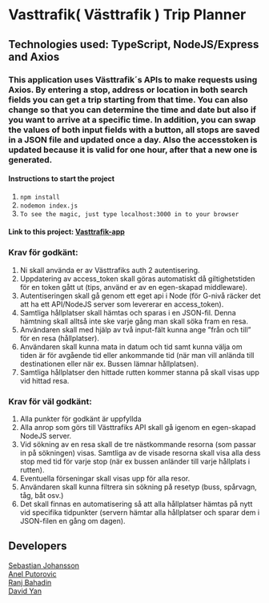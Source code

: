 # Vasttrafik( Västtrafik ) Trip Planner

## Technologies used: TypeScript, NodeJS/Express and Axios

### This application uses Västtrafik´s APIs to make requests using Axios. By entering a stop, address or location in both search fields you can get a trip starting from that time. You can also change so that you can determine the time and date but also if you want to arrive at a specific time. In addition, you can swap the values of both input fields with a button, all stops are saved in a JSON file and updated once a day. Also the accesstoken is updated because it is valid for one hour, after that a new one is generated.

#### Instructions to start the project
1. `npm install`
2. `nodemon index.js`
3. `To see the magic, just type localhost:3000 in to your browser`

#### Link to this project: [Vasttrafik-app]()
 

### Krav för godkänt:
1. Ni skall använda er av Västtrafiks auth 2 autentisering. <br> 
2. Uppdatering av access_token skall göras automatiskt då giltighetstiden för en token gått ut (tips, använd er av en egen-skapad middleware).<br>
3. Autentiseringen skall gå genom ett eget api i Node (för G-nivå räcker det att ha ett API/NodeJS server som levererar en access_token).<br> 
4. Samtliga hållplatser skall hämtas och sparas i en JSON-fil. Denna hämtning skall alltså inte ske varje gång man skall söka fram en resa.<br>
5. Användaren skall med hjälp av två input-fält kunna ange ”från och till” för en resa (hållplatser).<br> 
6. Användaren skall kunna mata in datum och tid samt kunna välja om tiden är för avgående tid eller ankommande tid (när man vill anlända till destinationen eller när ex. Bussen lämnar hållplatsen).<br>
7. Samtliga hållplatser den hittade rutten kommer stanna på skall visas upp vid hittad resa.

### Krav för väl godkänt:
1. Alla punkter för godkänt är uppfyllda <br>
2. Alla anrop som görs till Västtrafiks API skall gå igenom en egen-skapad NodeJS server.<br>
3. Vid sökning av en resa skall de tre nästkommande resorna (som passar in på sökningen) visas. Samtliga av de visade resorna skall visa alla dess stop med tid för varje stop (när ex bussen anländer till varje hållplats i rutten).<br>
4. Eventuella förseningar skall visas upp för alla resor.<br>
5. Användaren skall kunna filtrera sin sökning på resetyp (buss, spårvagn, tåg, båt osv.)<br>
6. Det skall finnas en automatisering så att alla hållplatser hämtas på nytt vid specifika tidpunkter (servern hämtar alla      hållplatser och sparar dem i JSON-filen en gång om dagen).<br>


## Developers

[Sebastian Johansson](https://www.linkedin.com/in/sebastian-johansson-3a692617b/) <br>
[Anel Putorovic](https://www.linkedin.com/in/anel-poturovic-5700a2184/) <br>
[Ranj Bahadin](https://www.linkedin.com/in/ranj-bahadin-764a69131/) <br>
[David Yan](https://www.linkedin.com/in/david-yan97/)

